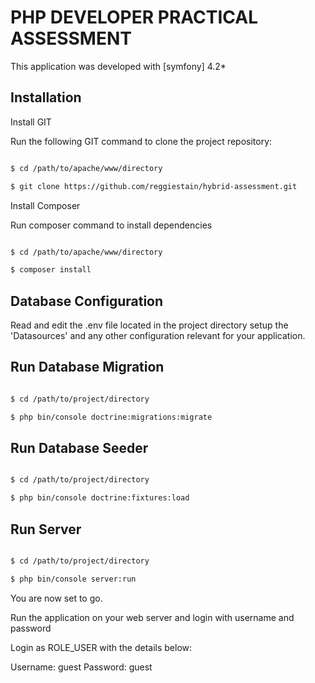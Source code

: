 # PHP DEVELOPER PRACTICAL ASSESSMENT

This application was developed with [symfony] 4.2*

## Installation

Install GIT 

Run the following GIT command to clone the project repository:

``` bash

$ cd /path/to/apache/www/directory

$ git clone https://github.com/reggiestain/hybrid-assessment.git

```

Install Composer

Run composer command to install dependencies

``` bash

$ cd /path/to/apache/www/directory

$ composer install

```

## Database Configuration

Read and edit the .env file located in the project directory setup the 'Datasources' and any other configuration relevant for your application.


## Run Database Migration

``` bash

$ cd /path/to/project/directory

$ php bin/console doctrine:migrations:migrate

```

## Run Database Seeder

``` bash

$ cd /path/to/project/directory

$ php bin/console doctrine:fixtures:load

```

## Run Server

``` bash

$ cd /path/to/project/directory

$ php bin/console server:run

```

You are now set to go.

Run the application on your web server and login with username and password

Login as  ROLE_USER with the details below:

Username: guest
Password: guest
